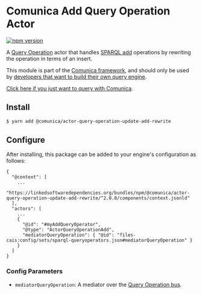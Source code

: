 # Comunica Add Query Operation Actor

[![npm version](https://badge.fury.io/js/%40comunica%2Factor-query-operation-update-add-rewrite.svg)](https://www.npmjs.com/package/@comunica/actor-query-operation-update-add-rewrite)

A [Query Operation](https://github.com/comunica/comunica/tree/master/packages/bus-query-operation) actor that
handles [SPARQL add](https://www.w3.org/TR/sparql11-update/#add) operations by rewriting the operation in terms of an insert.

This module is part of the [Comunica framework](https://github.com/comunica/comunica),
and should only be used by [developers that want to build their own query engine](https://comunica.dev/docs/modify/).

[Click here if you just want to query with Comunica](https://comunica.dev/docs/query/).

## Install

```bash
$ yarn add @comunica/actor-query-operation-update-add-rewrite
```

## Configure

After installing, this package can be added to your engine's configuration as follows:
```text
{
  "@context": [
    ...
    "https://linkedsoftwaredependencies.org/bundles/npm/@comunica/actor-query-operation-update-add-rewrite/^2.0.0/components/context.jsonld"  
  ],
  "actors": [
    ...
    {
      "@id": "#myAddQueryOperator",
      "@type": "ActorQueryOperationAdd",
      "mediatorQueryOperation": { "@id": "files-cais:config/sets/sparql-queryoperators.json#mediatorQueryOperation" }
    }
  ]
}
```

### Config Parameters

* `mediatorQueryOperation`: A mediator over the [Query Operation bus](https://github.com/comunica/comunica/tree/master/packages/bus-query-operation).
